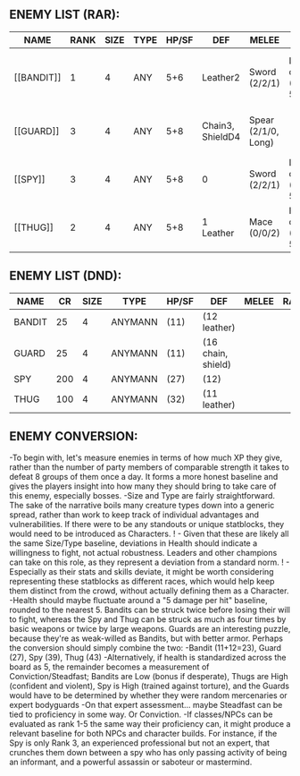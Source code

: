 ## ENEMY LIST (RAR):

| NAME       | RANK | SIZE | TYPE | HP/SF | DEF              | MELEE               | RANGED                       | SPECIAL | ATTR                                                                |
| ---------- | ---- | ---- | ---- | ----- | ---------------- | ------------------- | ---------------------------- | ------- | ------------------------------------------------------------------- |
| [[BANDIT]] | 1    | 4    | ANY  | 5+6   | Leather2         | Sword (2/2/1)       | Light crossbow (1/0/0, 50x6) |         | 232.232.222<br>Sword2<br>Intimidation2<br>Athletics2<br>Entrapment2 |
| [[GUARD]]  | 3    | 4    | ANY  | 5+8   | Chain3, ShieldD4 | Spear (2/1/0, Long) |                              |         | 322.223.222<br>Spear3<br>Intimidation2<br>Shield2<br>               |
| [[SPY]]    | 3    | 4    | ANY  | 5+8   | 0                | Sword (2/2/1)       | Light crossbow (1/0/0, 50x4) |         |                                                                     |
| [[THUG]]   | 2    | 4    | ANY  | 5+8   | 1 Leather        | Mace (0/0/2)        | Heavy crossbow (2/0/0, 50x8) |         |                                                                     |


## ENEMY LIST (DND):

| NAME   | CR  | SIZE | TYPE    | HP/SF | DEF                | MELEE | RANGED | SPECIAL | ATTR |
| ------ | --- | ---- | ------- | ----- | ------------------ | ----- | ------ | ------- | ---- |
| BANDIT | 25  | 4    | ANYMANN | (11)  | (12 leather)       |       |        |         |      |
| GUARD  | 25  | 4    | ANYMANN | (11)  | (16 chain, shield) |       |        |         |      |
| SPY    | 200 | 4    | ANYMANN | (27)  | (12)               |       |        |         |      |
| THUG   | 100 | 4    | ANYMANN | (32)  | (11 leather)       |       |        |         |      |
## ENEMY CONVERSION:
-To begin with, let's measure enemies in terms of how much XP they give, rather than the number of party members of comparable strength it takes to defeat 8 groups of them once a day. It forms a more honest baseline and gives the players insight into how many they should bring to take care of this enemy, especially bosses.
-Size and Type are fairly straightforward. The sake of the narrative boils many creature types down into a generic spread, rather than work to keep track of individual advantages and vulnerabilities. If there were to be any standouts or unique statblocks, they would need to be introduced as Characters.
! - Given that these are likely all the same Size/Type baseline, deviations in Health should indicate a willingness to fight, not actual robustness. Leaders and other champions can take on this role, as they represent a deviation from a standard norm.
! - Especially as their stats and skills deviate, it might be worth considering representing these statblocks as different races, which would help keep them distinct from the crowd, without actually defining them as a Character.
-Health should maybe fluctuate around a "5 damage per hit" baseline, rounded to the nearest 5. Bandits can be struck twice before losing their will to fight, whereas the Spy and Thug can be struck as much as four times by basic weapons or twice by large weapons. Guards are an interesting puzzle, because they're as weak-willed as Bandits, but with better armor. Perhaps the conversion should simply combine the two:
-Bandit (11+12=23), Guard (27), Spy (39), Thug (43)
-Alternatively, if health is standardized across the board as 5, the remainder becomes a measurement of Conviction/Steadfast; Bandits are Low (bonus if desperate), Thugs are High (confident and violent), Spy is High (trained against torture), and the Guards would have to be determined by whether they were random mercenaries or expert bodyguards
-On that expert assessment... maybe Steadfast can be tied to proficiency in some way. Or Conviction.
-If classes/NPCs can be evaluated as rank 1-5 the same way their proficiency can, it might produce a relevant baseline for both NPCs and character builds. For instance, if the Spy is only Rank 3, an experienced professional but not an expert, that crunches them down between a spy who has only passing activity of being an informant, and a powerful assassin or saboteur or mastermind.